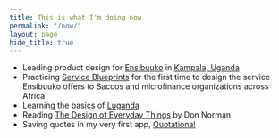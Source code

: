 ```yaml
---
title: This is what I'm doing now
permalink: "/now/"
layout: page
hide_title: true
---
```


- Leading product design for [Ensibuuko][en] in [Kampala, Uganda][ku]
- Practicing [Service Blueprints][sb] for the first time to design the service Ensibuuko offers to Saccos and microfinance organizations across Africa
- Learning the basics of [Luganda][lu]
- Reading [The Design of Everyday Things][et] by Don Norman
- Saving quotes in my very first app, [Quotational][qu]

[en]: http://ensibuuko.com
[ku]: /blog/designing-in-uganda
[sb]: https://www.cooper.com/journal/2014/08/service-blueprints-laying-the-foundation
[et]: https://www.amazon.com/Design-Everyday-Things-Revised-Expanded/dp/0465050654
[lu]: https://en.wikipedia.org/wiki/Luganda
[qu]: http://quotation.al
